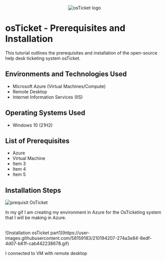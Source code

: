 <p align="center">
<img src="https://i.imgur.com/Clzj7Xs.png" alt="osTicket logo"/>
</p>

<h1>osTicket - Prerequisites and Installation</h1>
This tutorial outlines the prerequisites and installation of the open-source help desk ticketing system osTicket.<br />



<h2>Environments and Technologies Used</h2>

- Microsoft Azure (Virtual Machines/Compute)
- Remote Desktop
- Internet Information Services (IIS)

<h2>Operating Systems Used </h2>

- Windows 10</b> (21H2)

<h2>List of Prerequisites</h2>

- Azure
- Virtual Machine
- Item 3
- Item 4
- Item 5

<h2>Installation Steps</h2>

![prequisit OsTicket](https://user-images.githubusercontent.com/58159183/210190696-4722aad2-d222-498f-8ebb-88134cfaade0.gif)
</p>
<p>
In my gif I am creating my environment in Azure for the OsTicketing system that I will be making in Azure.
</p>
<br />
![Installation osTicket part1](https://user-images.githubusercontent.com/58159183/210194207-274a3e84-8edf-4d07-b61f-cab442238678.gif)

</p>
<p>
I connected to VM with remote desktop
</p>
<br />

